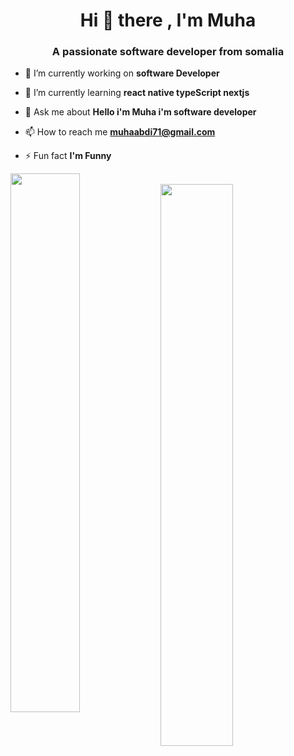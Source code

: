 

<h1 align="center">Hi 👋 there , I'm Muha</h1>
<h3 align="center">A passionate software developer from somalia</h3>


- 🔭 I’m currently working on **software Developer**

- 🌱 I’m currently learning **react native typeScript nextjs**

- 💬 Ask me about **Hello i'm Muha i'm software developer**

- 📫 How to reach me **muhaabdi71@gmail.com**

- ⚡ Fun fact **I'm Funny**


      

<!-- ![T](https://komarev.com/ghpvc/?username=your-github-egn10&color=blueviolet&style=flat-square) -->
<img width="47%" align="left" src="http://github-readme-streak-stats.herokuapp.com/?user=eng10&theme=shades-of-purple&hide_border=true&date_format=j%20M%5B%20Y%5D" />

<br>

<img align="left" width="48%" src="https://github-readme-stats.vercel.app/api/top-langs/?username=muwaahib&layout=compact" />


